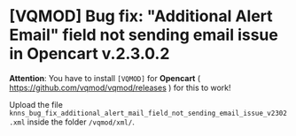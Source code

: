 # [VQMOD] Bug fix: "Additional Alert Email" field not sending email issue in Opencart v.2.3.0.2
**Attention**: You have to install `[VQMOD]` for **Opencart** ( https://github.com/vqmod/vqmod/releases ) for this to work!

Upload the file `knns_bug_fix_additional_alert_mail_field_not_sending_email_issue_v2302.xml` inside the folder `/vqmod/xml/`.
